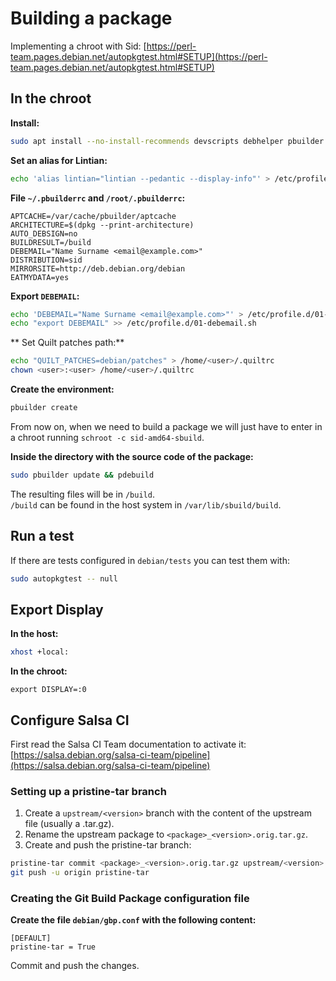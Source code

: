 # Building a package
Implementing a chroot with Sid: [https://perl-team.pages.debian.net/autopkgtest.html#SETUP](https://perl-team.pages.debian.net/autopkgtest.html#SETUP)

## In the chroot

**Install:**

```bash
sudo apt install --no-install-recommends devscripts debhelper pbuilder git vim build-essential dh-make dh-python python3-setuptools lintian quilt autopkgtest eatmydata blhc
```

**Set an alias for Lintian:**
```bash
echo 'alias lintian="lintian --pedantic --display-info"' > /etc/profile.d/00-aliases.sh
```

**File `~/.pbuilderrc` and `/root/.pbuilderrc`:**

```text
APTCACHE=/var/cache/pbuilder/aptcache
ARCHITECTURE=$(dpkg --print-architecture)
AUTO_DEBSIGN=no
BUILDRESULT=/build
DEBEMAIL="Name Surname <email@example.com>"
DISTRIBUTION=sid
MIRRORSITE=http://deb.debian.org/debian
EATMYDATA=yes
```

**Export `DEBEMAIL`:**
```bash
echo 'DEBEMAIL="Name Surname <email@example.com>"' > /etc/profile.d/01-debemail.sh
echo "export DEBEMAIL" >> /etc/profile.d/01-debemail.sh
```

** Set Quilt patches path:**
```bash
echo "QUILT_PATCHES=debian/patches" > /home/<user>/.quiltrc
chown <user>:<user> /home/<user>/.quiltrc
```

**Create the environment:**

```bash
pbuilder create
```

From now on, when we need to build a package we will just have to enter in a chroot running `schroot -c sid-amd64-sbuild`.

**Inside the directory with the source code of the package:**

```bash
sudo pbuilder update && pdebuild
```

The resulting files will be in `/build`.  
`/build` can be found in the host system in `/var/lib/sbuild/build`.

## Run a test
If there are tests configured in `debian/tests` you can test them with:
```bash
sudo autopkgtest -- null
```

## Export Display

**In the host:**

```bash
xhost +local:
```

**In the chroot:**

```
export DISPLAY=:0
```

## Configure Salsa CI
First read the Salsa CI Team documentation to activate it: [https://salsa.debian.org/salsa-ci-team/pipeline](https://salsa.debian.org/salsa-ci-team/pipeline)

### Setting up a pristine-tar branch
1. Create a `upstream/<version>` branch with the content of the upstream file (usually a .tar.gz).
2. Rename the upstream package to `<package>_<version>.orig.tar.gz`.
3. Create and push the pristine-tar branch:
```bash
pristine-tar commit <package>_<version>.orig.tar.gz upstream/<version>
git push -u origin pristine-tar
```

### Creating the Git Build Package configuration file
**Create the file `debian/gbp.conf` with the following content:**
```text
[DEFAULT]
pristine-tar = True
```
Commit and push the changes.